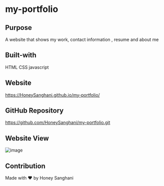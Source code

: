 # my-portfolio

## Purpose
A website that shows my work, contact information , resume and about me

## Built-with
HTML
CSS
javascript

## Website
https://HoneySanghani.github.io/my-portfolio/

## GitHub Repository
https://github.com/HoneySanghani/my-portfolio.git

## Website View
![image](https://user-images.githubusercontent.com/48147515/124348412-cb39e800-dbb7-11eb-93b6-fe2477a83343.png)

## Contribution
Made with ❤️ by Honey Sanghani
